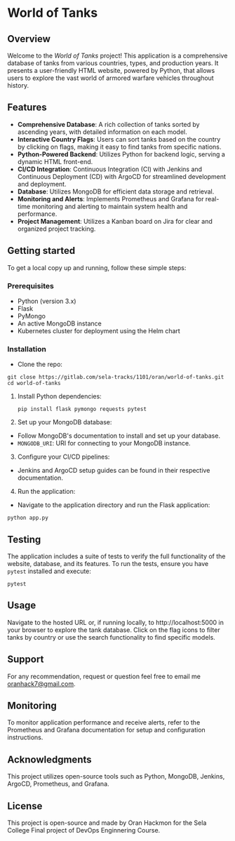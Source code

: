 # World of Tanks

## Overview

Welcome to the *World of Tanks* project! This application is a comprehensive database of tanks from various countries, types, and production years. It presents a user-friendly HTML website, powered by Python, that allows users to explore the vast world of armored warfare vehicles throughout history.

## Features

- **Comprehensive Database**: A rich collection of tanks sorted by ascending years, with detailed information on each model.
- **Interactive Country Flags**: Users can sort tanks based on the country by clicking on flags, making it easy to find tanks from specific nations.
- **Python-Powered Backend**: Utilizes Python for backend logic, serving a dynamic HTML front-end.
- **CI/CD Integration**: Continuous Integration (CI) with Jenkins and Continuous Deployment (CD) with ArgoCD for streamlined development and deployment.
- **Database**: Utilizes MongoDB for efficient data storage and retrieval.
- **Monitoring and Alerts**: Implements Prometheus and Grafana for real-time monitoring and alerting to maintain system health and performance.
- **Project Management**: Utilizes a Kanban board on Jira for clear and organized project tracking.


## Getting started

To get a local copy up and running, follow these simple steps:

### Prerequisites

- Python (version 3.x)
- Flask
- PyMongo
- An active MongoDB instance
- Kubernetes cluster for deployment using the Helm chart

### Installation
- Clone the repo:
```
git close https://gitlab.com/sela-tracks/1101/oran/world-of-tanks.git
cd world-of-tanks
```

1. Install Python dependencies:
   ```
   pip install flask pymongo requests pytest
   ```

2. Set up your MongoDB database:
- Follow MongoDB's documentation to install and set up your database.
- `MONGODB_URI`: URI for connecting to your MongoDB instance.

3. Configure your CI/CD pipelines:
- Jenkins and ArgoCD setup guides can be found in their respective documentation.

4. Run the application:
- Navigate to the application directory and run the Flask application:
```
python app.py
```

## Testing 

The application includes a suite of tests to verify the full functionality of the website, database, and its features.
To run the tests, ensure you have `pytest` installed and execute:
```
pytest
```

## Usage
Navigate to the hosted URL or, if running locally, to http://localhost:5000 in your browser to explore the tank database. Click on the flag icons to filter tanks by country or use the search functionality to find specific models.

## Support
For any recommendation, request or question feel free to email me oranhack7@gmail.com.

## Monitoring
To monitor application performance and receive alerts, refer to the Prometheus and Grafana documentation for setup and configuration instructions.

## Acknowledgments
This project utilizes open-source tools such as Python, MongoDB, Jenkins, ArgoCD, Prometheus, and Grafana.

## License
This project is open-source and made by Oran Hackmon for the Sela College Final project of DevOps Enginnering Course.
